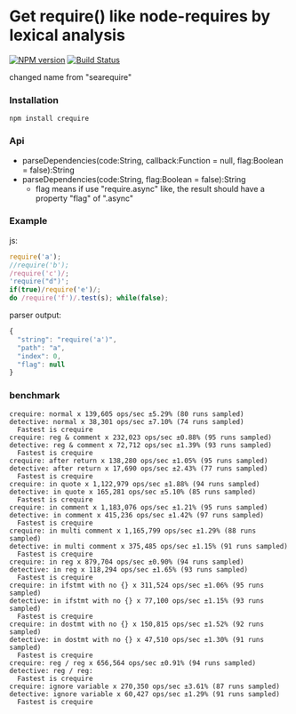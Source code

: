 Get require() like node-requires by lexical analysis
===

[![NPM version](https://badge.fury.io/js/crequire.png)](https://npmjs.org/package/crequire)
[![Build Status](https://secure.travis-ci.org/seajs/crequire.png?branch=master)](https://travis-ci.org/seajs/crequire)

changed name from "searequire"


### Installation
```
npm install crequire
```

### Api
* parseDependencies(code:String, callback:Function = null, flag:Boolean = false):String
* parseDependencies(code:String, flag:Boolean = false):String
  * flag means if use "require.async" like, the result should have a property "flag" of ".async"

### Example
js:
```js
require('a');
//require('b');
/require('c')/;
'require("d")';
if(true)/require('e')/;
do /require('f')/.test(s); while(false);
```
parser output:
```js
{
  "string": "require('a')",
  "path": "a",
  "index": 0,
  "flag": null
}
```

### benchmark
```
crequire: normal x 139,605 ops/sec ±5.29% (80 runs sampled)
detective: normal x 38,301 ops/sec ±7.10% (74 runs sampled)
  Fastest is crequire
crequire: reg & comment x 232,023 ops/sec ±0.88% (95 runs sampled)
detective: reg & comment x 72,712 ops/sec ±1.39% (93 runs sampled)
  Fastest is crequire
crequire: after return x 138,280 ops/sec ±1.05% (95 runs sampled)
detective: after return x 17,690 ops/sec ±2.43% (77 runs sampled)
  Fastest is crequire
crequire: in quote x 1,122,979 ops/sec ±1.88% (94 runs sampled)
detective: in quote x 165,281 ops/sec ±5.10% (85 runs sampled)
  Fastest is crequire
crequire: in comment x 1,183,076 ops/sec ±1.21% (95 runs sampled)
detective: in comment x 415,236 ops/sec ±1.42% (97 runs sampled)
  Fastest is crequire
crequire: in multi comment x 1,165,799 ops/sec ±1.29% (88 runs sampled)
detective: in multi comment x 375,485 ops/sec ±1.15% (91 runs sampled)
  Fastest is crequire
crequire: in reg x 879,704 ops/sec ±0.90% (94 runs sampled)
detective: in reg x 118,294 ops/sec ±1.65% (93 runs sampled)
  Fastest is crequire
crequire: in ifstmt with no {} x 311,524 ops/sec ±1.06% (95 runs sampled)
detective: in ifstmt with no {} x 77,100 ops/sec ±1.15% (93 runs sampled)
  Fastest is crequire
crequire: in dostmt with no {} x 150,815 ops/sec ±1.52% (92 runs sampled)
detective: in dostmt with no {} x 47,510 ops/sec ±1.30% (91 runs sampled)
  Fastest is crequire
crequire: reg / reg x 656,564 ops/sec ±0.91% (94 runs sampled)
detective: reg / reg:
  Fastest is crequire
crequire: ignore variable x 270,350 ops/sec ±3.61% (87 runs sampled)
detective: ignore variable x 60,427 ops/sec ±1.29% (91 runs sampled)
  Fastest is crequire
```